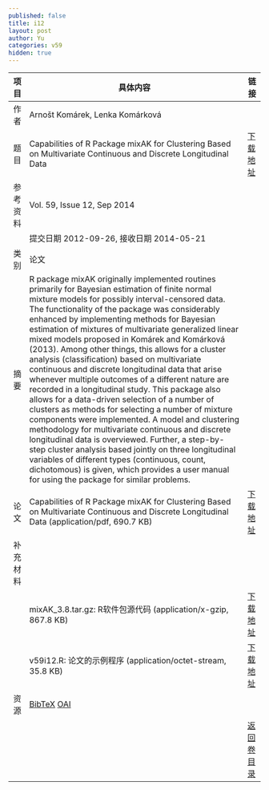 ```yaml
---
published: false
title: i12
layout: post
author: Yu
categories: v59
hidden: true
---
```


| 项目 | 具体内容 | 链接 |
|---:|---|---|
| 作者 | Arnošt Komárek, Lenka Komárková| |
| 题目 |Capabilities of R Package mixAK for Clustering Based on Multivariate Continuous and Discrete Longitudinal Data | [下载地址](http://www.jstatsoft.org/v59/i12/paper) |
| 参考资料 |Vol. 59, Issue 12, Sep 2014 | |
| | 提交日期 2012-09-26, 接收日期 2014-05-21| | 
| 类别 | 论文| |
| 摘要 | R package mixAK originally implemented routines primarily for Bayesian estimation of finite normal mixture models for possibly interval-censored data. The functionality of the package was considerably enhanced by implementing methods for Bayesian estimation of mixtures of multivariate generalized linear mixed models proposed in Komárek and Komárková (2013). Among other things, this allows for a cluster analysis (classification) based on multivariate continuous and discrete longitudinal data that arise whenever multiple outcomes of a different nature are recorded in a longitudinal study. This package also allows for a data-driven selection of a number of clusters as methods for selecting a number of mixture components were implemented. A model and clustering methodology for multivariate continuous and discrete longitudinal data is overviewed. Further, a step-by-step cluster analysis based jointly on three longitudinal variables of different types (continuous, count, dichotomous) is given, which provides a user manual for using the package for similar problems.| |
| 论文 | Capabilities of R Package mixAK for Clustering Based on Multivariate Continuous and Discrete Longitudinal Data  (application/pdf, 690.7 KB)| [下载地址](http://www.jstatsoft.org/v59/i12/paper) |
| 补充材料 | | |
| |mixAK_3.8.tar.gz: R软件包源代码  (application/x-gzip, 867.8 KB)|  [下载地址](http://www.jstatsoft.org/v59/i12/supp/1) |
| |v59i12.R:         论文的示例程序  (application/octet-stream, 35.8 KB)|  [下载地址](http://www.jstatsoft.org/v59/i12/supp/2) |
| 资源 | [BibTeX](http://www.jstatsoft.org/v59/i12/bibtex) [OAI](http://www.jstatsoft.org/oai?verb=GetRecord&identifier=oai.jstatsoft/v59/i12&prefix=oai_dc)| |
| |  | [返回卷目录]({{site.baseurl}}/volume/v59.html) |